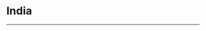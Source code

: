 # India

----

<!-- Self-contained Web Component for your “India” scene -->
<script>
class IntergalacticScene extends HTMLElement {
  constructor() {
    super();
    const shadow = this.attachShadow({mode:'open'});
    // inject styles + markup
    shadow.innerHTML = `
      <style>
        :host { display:block; position:relative; width:100%; height:100vh; overflow:hidden; background:#000; }
        canvas { width:100%; height:100%; display:block; }
        #fps,#subtitle {
          position:absolute; color:#0ff; text-shadow:0 0 5px #0ff; pointer-events:none; z-index:10;
        }
        #fps { top:0.5rem; left:0.5rem; font:0.75rem monospace; }
        #subtitle {
          bottom:1rem; left:50%; transform:translateX(-50%);
          max-width:90%; font:0.875rem monospace; text-align:center;
        }
      </style>
      <canvas id="canvas" aria-label="Intergalactic Dreamscape"></canvas>
      <div id="fps">FPS: --</div>
      <div id="subtitle" aria-live="polite"></div>
    `;
    this._canvas = shadow.getElementById('canvas');
    this._ctx    = this._canvas.getContext('2d');
    this._fpsEl  = shadow.getElementById('fps');
    this._subEl  = shadow.getElementById('subtitle');
  }
  connectedCallback(){
    const ctx=this._ctx, fpsEl=this._fpsEl, subEl=this._subEl, canvas=this._canvas;
    let W,H,cx,cy,warp=0.5,frame=0,last=performance.now();
    const stars = Array.from({length:800},()=>({x:0,y:0,z:0,pz:0}));
    const nebula = document.createElement('canvas'); nebula.width=nebula.height=256;
    const nCtx = nebula.getContext('2d');
    const drawNebula = ()=>{
      const img=nCtx.createImageData(256,256);
      for(let i=0;i<img.data.length;i+=4){
        const v=Math.random()*255;
        img.data.set([v/2,v,v*1.5,v/3],i);
      }
      nCtx.putImageData(img,0,0);
    }; drawNebula();
    const initStars = ()=>stars.forEach(s=>{
      s.x = Math.random()*W-cx;
      s.y = Math.random()*H-cy;
      s.z = Math.random()*W;
      s.pz = 0;
    });
    const resize=()=>{
      W=canvas.width=window.innerWidth;
      H=canvas.height=window.innerHeight;
      cx=W/2; cy=H/2;
      initStars();
    };
    resize(); window.addEventListener('resize',resize);
    // interactions omitted for brevity – you'd re-use your existing JS here
    const loop=(now)=>{
      const dt=now-last; last=now; frame++;
      if(frame%60===0) fpsEl.textContent='FPS: '+Math.round(1000/dt);
      // draw nebula & stars...
      requestAnimationFrame(loop);
    };
    requestAnimationFrame(loop);
  }
}
customElements.define('intergalactic-scene', IntergalacticScene);
</script>

<intergalactic-scene></intergalactic-scene>